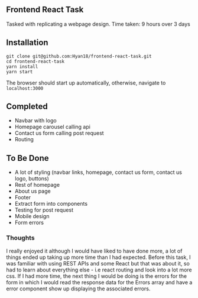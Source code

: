 ## Frontend React Task

Tasked with replicating a webpage design.
Time taken: 9 hours over 3 days

## Installation

```
git clone git@github.com:Hyan18/frontend-react-task.git
cd frontend-react-task
yarn install
yarn start
```
The browser should start up automatically, otherwise, navigate to ```localhost:3000```

## Completed
- Navbar with logo
- Homepage carousel calling api
- Contact us form calling post request
- Routing

## To Be Done
- A lot of styling (navbar links, homepage, contact us form, contact us logo, buttons)
- Rest of homepage
- About us page
- Footer
- Extract form into components
- Testing for post request
- Mobile design
- Form errors

### Thoughts

I really enjoyed it although I would have liked to have done more, a lot of things ended up taking up more time than I had expected. Before this task, I was familiar with using REST APIs and some React but that was about it, so had to learn about everything else - i.e react routing and look into a lot more css.
If I had more time, the next thing I would be doing is the errors for the form in which I would read the response data for the Errors array and have a error component show up displaying the associated errors.
